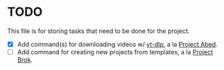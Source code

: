 # TODO

This file is for storing tasks that need to be done for the project.

- [x] Add command(s) for downloading videos w/ [yt-dlp][0], a la [Project Abed][1].
- [ ] Add command for creating new projects from templates, a la [Project Brok][2].

[0]: https://github.com/yt-dlp/yt-dlp
[1]: /home/alcha/Development/CLI/Abed/README.md
[2]: /home/alcha/Development/CLI/Brok/README.md
